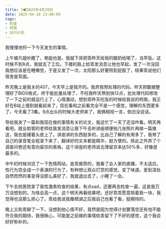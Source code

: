 ```yaml
---
title: J🕊️2025年4月28日
date: 2025-04-28 23:00:09
tags:
- 检查
- 柯南
- 出行计划
---
```

我慢慢地捋一下今天发生的事情。

上午被凡姐吵醒了，艳姐也是。我就下床把乖昨天给我的酸奶给喝了，当早饭。这时候不到8点，我就去了工位。下楼的路上给乖发消息让他也早起，发了一次没回我想应该是在睡懒觉，于是又发了一次，太阳那么好要照到屁股了，结果乖说他们宿舍是背面。

昨天晚上是我关的407，今天早上是我开的。我弄我预处理的代码，昨天把数据整理好了BIDS格式，终于能批量处理了，不枉我昨天熬到快12点，批处理代码修改了一下之前的就运行上了，心情激动，想到乖昨天吃饭的时候给我说的柯南，我正好在B站上搜到就看起来了，现在看和之前看完全不是一个感觉，理解的东西更多了，今天看了3集。9点出头的时候大老师来了，我俩相视一言，依旧没说话。

导给我发了一篇和我现在做的事情有关的论文，我这忙了一天了还没咋看。明天再看吧。就业助管的老师给我发消息让我下午去听讲座顺便拍几张照片再做一篇推送，我也是硬着头皮上了。讲座讲的东西挺多的，比自己了解的有用多了，我带了自己的录音笔全程录下来了，翻译好的文本都是精华，挺方便的。除此之外弄了个调查问卷还有意向留京的表格，这个讲座的老师说北理留京率达50%多，好像是最多的。

中午的时候浏览了一下色情网站，是乖推荐的，我看了会人家的直播，不太适应。性行为完全成一个表演的行为了，有种想让观众打赏的感觉，变了味道。爱到深处自然而然的事变得没那么美好了，我就退出去了，小睡了一会。

下午去校医院拿了我性激素检查的结果，有点sad，还要再去检查一遍，这是我万万没想到的，为啥会高一点，这个明天再看结果吧，还好乖乖愿意陪着我一块，我觉得也没那么担心了。乖给我说我雁栖湖之后我自己也看了看，挺期待的。

晚上又和乖聊了一下，没想到他心情不好，竟然是因为觉得计划要落空还有怕不能符合我的期待，我很揪心，可能是之前做的事情给乖留下了不好的感觉，这个我会好好弥补的。